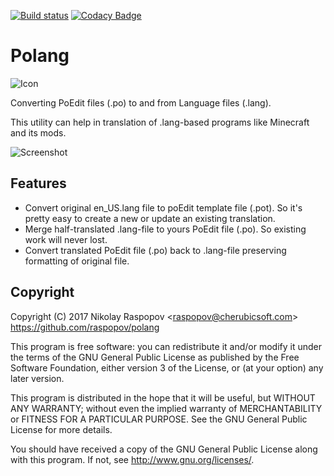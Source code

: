 [![Build status](https://ci.appveyor.com/api/projects/status/c6nhbsfxsesbqano?svg=true)](https://ci.appveyor.com/project/raspopov/polang) [![Codacy Badge](https://api.codacy.com/project/badge/Grade/36bfd5e20408403bbbe01bc643e546a0)](https://www.codacy.com/app/raspopov/polang?utm_source=github.com&amp;utm_medium=referral&amp;utm_content=raspopov/polang&amp;utm_campaign=Badge_Grade)

# Polang 

![Icon](http://www.cherubicsoft.com/_media/projects/polang/polang.png)

Converting PoEdit files (.po) to and from Language files (.lang).

This utility can help in translation of .lang-based programs like Minecraft and its mods.


![Screenshot](http://www.cherubicsoft.com/_media/projects/polang/polang-main.png)

## Features

 * Convert original en_US.lang file to poEdit template file (.pot). So it's pretty easy to create a new or update an existing translation.
 * Merge half-translated .lang-file to yours PoEdit file (.po). So existing work will never lost.
 * Convert translated PoEdit file (.po) back to .lang-file preserving formatting of original file.

## Copyright

Copyright (C) 2017 Nikolay Raspopov <<raspopov@cherubicsoft.com>>
https://github.com/raspopov/polang

This program is free software: you can redistribute it and/or modify
it under the terms of the GNU General Public License as published by
the Free Software Foundation, either version 3 of the License, or
(at your option) any later version.

This program is distributed in the hope that it will be useful,
but WITHOUT ANY WARRANTY; without even the implied warranty of
MERCHANTABILITY or FITNESS FOR A PARTICULAR PURPOSE.  See the
GNU General Public License for more details.

You should have received a copy of the GNU General Public License
along with this program.  If not, see <http://www.gnu.org/licenses/>.
